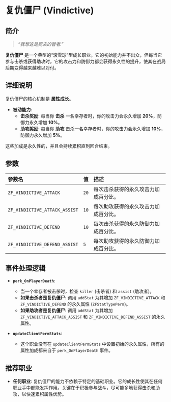 # 复仇僵尸 (Vindictive)

## 简介

> *“我想这是死去的智者.”*

**复仇僵尸** 是一个典型的“滚雪球”型成长职业。它的初始能力并不出众，但每当它参与击杀或获得助攻时，它的攻击力和防御力都会获得永久性的提升，使其在战局后期变得越来越难以对付。

## 详细说明

复仇僵尸的核心机制是 **属性成长**。

- **被动能力**:
    - **击杀奖励**: 每当你 **击杀** 一名幸存者时，你的攻击力会永久增加 **20%**，防御力永久增加 **10%**。
    - **助攻奖励**: 每当你 **助攻** 击杀一名幸存者时，你的攻击力会永久增加 **10%**，防御力永久增加 **5%**。

这些加成是永久性的，并且会持续累积直到回合结束。

## 参数

| 参数名 | 值 | 描述 |
| :--- | :--- | :--- |
| `ZF_VINDICTIVE_ATTACK` | `20` | 每次击杀获得的永久攻击力加成百分比。 |
| `ZF_VINDICTIVE_ATTACK_ASSIST` | `10` | 每次助攻获得的永久攻击力加成百分比。 |
| `ZF_VINDICTIVE_DEFEND` | `10` | 每次击杀获得的永久防御力加成百分比。 |
| `ZF_VINDICTIVE_DEFEND_ASSIST` | `5` | 每次助攻获得的永久防御力加成百分比。 |

## 事件处理逻辑

- **`perk_OnPlayerDeath`**:
    - 当一个幸存者被击杀时，检查 `killer` (击杀者) 和 `assist` (助攻者)。
    - **如果击杀者是复仇僵尸**: 调用 `addStat` 为其增加 `ZF_VINDICTIVE_ATTACK` 和 `ZF_VINDICTIVE_DEFEND` 的永久属性 (`ZFStatTypePerm`)。
    - **如果助攻者是复仇僵尸**: 调用 `addStat` 为其增加 `ZF_VINDICTIVE_ATTACK_ASSIST` 和 `ZF_VINDICTIVE_DEFEND_ASSIST` 的永久属性。

- **`updateClientPermStats`**:
    - 这个职业没有在 `updateClientPermStats` 中设置初始的永久属性，所有的属性加成都来自于 `perk_OnPlayerDeath` 事件。

## 推荐职业

- **任何职业**: 复仇僵尸的能力不依赖于特定的基础职业。它的成长性使其在任何职业手中都能发挥作用。关键在于积极参与战斗，尽可能多地获得击杀和助攻，以快速累积属性优势。